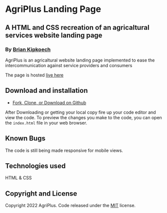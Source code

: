 # AgriPlus Landing Page

## A HTML and CSS recreation of an agricaltural services website landing page

### By [Brian Kipkoech](https://github.com/brianinq)

AgriPlus is an agricaltural website landing page implemented to ease the intercommunication against service providers and consumers

The page is hosted [live here](https://brianinq.github.io/agriplus)

## Download and installation

- [Fork, Clone, or Download on Github](https://github.com/brianiq/agriplus)

After Downloading or getting your local copy fire up your code editor and view the code. To preview the changes you make to the code, you can open the `index.html` file in your web browser.

## Known Bugs

The code is still being made responsive for mobile views.

## Technologies used

HTML & CSS

## Copyright and License

Copyright 2022 AgriPlus. Code released under the [MIT](https://github.com/brianinq/agriplus/main/LICENSE) license.
